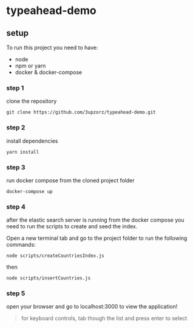 # typeahead-demo

## setup
To run this project you need to have:
- node
- npm or yarn
- docker & docker-compose

### step 1
clone the repository

`git clone https://github.com/3upzorz/typeahead-demo.git`

### step 2
install dependencies

`yarn install`

### step 3
run docker compose from the cloned project folder

`docker-compose up`

### step 4
after the elastic search server is running from the docker compose you need to run the scripts to create and seed the index.

Open a new terminal tab and go to the project folder to run the following commands:

`node scripts/createCountriesIndex.js`

then

`node scripts/insertCountries.js`

### step 5
open your browser and go to localhost:3000 to view the application!

>for keyboard controls, tab though the list and press enter to select
